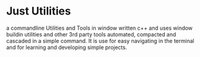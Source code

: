 # Just Utilities

a commandline Utilities and Tools in window written c++ and uses window buildin utilities and other 3rd party tools 
automated, compacted and cascaded in a simple command. It is use for easy navigating in the terminal and for learning 
and developing simple projects.
